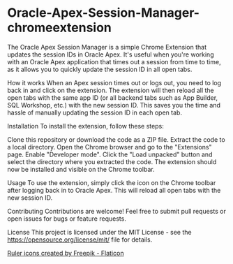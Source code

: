 # Oracle-Apex-Session-Manager-chromeextension
The Oracle Apex Session Manager is a simple Chrome Extension that updates the session IDs in Oracle Apex. It's useful when you're working with an Oracle Apex application that times out a session from time to time, as it allows you to quickly update the session ID in all open tabs.

How it works
When an Apex session times out or logs out, you need to log back in and click on the extension. The extension will then reload all the open tabs with the same app ID (or all backend tabs such as App Builder, SQL Workshop, etc.) with the new session ID. This saves you the time and hassle of manually updating the session ID in each open tab.

Installation
To install the extension, follow these steps:

Clone this repository or download the code as a ZIP file.
Extract the code to a local directory.
Open the Chrome browser and go to the "Extensions" page.
Enable "Developer mode".
Click the "Load unpacked" button and select the directory where you extracted the code.
The extension should now be installed and visible on the Chrome toolbar.

Usage
To use the extension, simply click the icon on the Chrome toolbar after logging back in to Oracle Apex. This will reload all open tabs with the new session ID.

Contributing
Contributions are welcome! Feel free to submit pull requests or open issues for bugs or feature requests.

License
This project is licensed under the MIT License - see the <a href="https://opensource.org/license/mit/">https://opensource.org/license/mit/</a> file for details.


<a href="https://www.flaticon.com/free-icons/ruler" title="ruler icons">Ruler icons created by Freepik - Flaticon</a>
